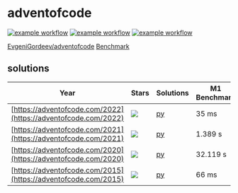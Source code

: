# adventofcode

[![example workflow](https://github.com/EvgeniGordeev/adventofcode/actions/workflows/ci2022.yaml/badge.svg)](https://github.com/EvgeniGordeev/adventofcode/actions)
[![example workflow](https://github.com/EvgeniGordeev/adventofcode/actions/workflows/ci2021.yaml/badge.svg)](https://github.com/EvgeniGordeev/adventofcode/actions)
[![example workflow](https://github.com/EvgeniGordeev/adventofcode/actions/workflows/ci2020.yaml/badge.svg)](https://github.com/EvgeniGordeev/adventofcode/actions)

[EvgeniGordeev/adventofcode](https://github.com/EvgeniGordeev/adventofcode)
[Benchmark](https://github.com/sharkdp/hyperfine)

## solutions

| Year                                                           | Stars                                                 | Solutions            | M1 Benchmark | CI Benchmark                                                                                                                                                                                                         |
|----------------------------------------------------------------|-------------------------------------------------------|----------------------|--------------|----------------------------------------------------------------------------------------------------------------------------------------------------------------------------------------------------------------------|
| [https://adventofcode.com/2022](https://adventofcode.com/2022) | ![](https://img.shields.io/badge/stars%20⭐-2-yellow)  | [py](README_2022.md) | 35 ms        | [![badge](https://img.shields.io/endpoint?url=https://gist.githubusercontent.com/EvgeniGordeev/13c6cac3c39702cdcb9cc169b66c3210/raw/runtime-badge-2022.json)](https://github.com/EvgeniGordeev/adventofcode/actions) |
| [https://adventofcode.com/2021](https://adventofcode.com/2021) | ![](https://img.shields.io/badge/stars%20⭐-30-yellow) | [py](README_2021.md) | 1.389 s      | [![badge](https://img.shields.io/endpoint?url=https://gist.githubusercontent.com/EvgeniGordeev/13c6cac3c39702cdcb9cc169b66c3210/raw/runtime-badge-2021.json)](https://github.com/EvgeniGordeev/adventofcode/actions) |
| [https://adventofcode.com/2020](https://adventofcode.com/2020) | ![](https://img.shields.io/badge/stars%20⭐-45-yellow) | [py](README_2020.md) | 32.119 s     | [![badge](https://img.shields.io/endpoint?url=https://gist.githubusercontent.com/EvgeniGordeev/13c6cac3c39702cdcb9cc169b66c3210/raw/runtime-badge-2020.json)](https://github.com/EvgeniGordeev/adventofcode/actions) |
| [https://adventofcode.com/2015](https://adventofcode.com/2015) | ![](https://img.shields.io/badge/stars%20⭐-4-yellow)  | [py](README_2015.md) | 66 ms        | [![badge](https://img.shields.io/endpoint?url=https://gist.githubusercontent.com/EvgeniGordeev/13c6cac3c39702cdcb9cc169b66c3210/raw/runtime-badge-2015.json)](https://github.com/EvgeniGordeev/adventofcode/actions) |



